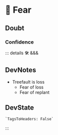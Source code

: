 
# 💜 <neuro>Fear </neuro>

## Doubt

### Confidence

::: details 🛠 <dev>&&&</dev>

## DevNotes

- Treefault is loss
    - Fear of loss
    - Fear of replant

## DevState

```py
`TagsToHeaders: False`
```

:::
